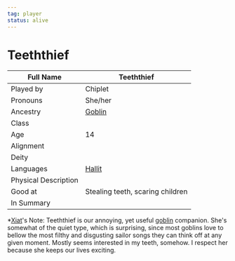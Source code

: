 ```yaml
---
tag: player
status: alive
---
```

# Teeththief
| Full Name | Teeththief                          |   
| --------- | ------------------------------ | 
| Played by | Chiplet                       |     
| Pronouns  | She/her                        |     
| Ancestry  | [Goblin](questforthefrozenflame/docs/Backstory/Notions/Races/Goblin.md)                         |     
| Class     |                               |     
| Age       |14 |     
| Alignment |                               |     
| Deity     |                               |     
| Languages | [Hallit](questforthefrozenflame/docs/Backstory/Notions/Hallit.md) |
| Physical Description |                  |      
| Good at   | Stealing teeth, scaring children |     
| In Summary |           | 

*[Xiat](questforthefrozenflame/docs/Backstory/Party-Members/Xiat.md)'s Note: Teeththief is our annoying, yet useful [goblin](questforthefrozenflame/docs/Backstory/Notions/Races/Goblin.md) companion. She's somewhat of the quiet type, which is surprising, since most goblins love to bellow the most filthy and disgusting sailor songs they can think off at any given moment. Mostly seems interested in my teeth, somehow. I respect her because she keeps our lives exciting.
